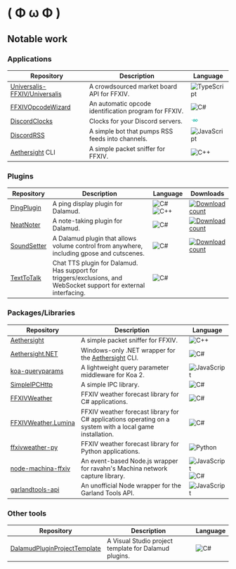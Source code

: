 # ( Φ ω Φ )

## Notable work

### Applications
Repository|Description|Language
---|---|---
[Universalis-FFXIV/Universalis](https://github.com/Universalis-FFXIV/Universalis)|A crowdsourced market board API for FFXIV.|<img src="https://raw.githubusercontent.com/karashiiro/karashiiro/master/programming_languages/typescript.png" alt="TypeScript" width="16" height="16" />
[FFXIVOpcodeWizard](https://github.com/karashiiro/FFXIVOpcodeWizard)|An automatic opcode identification program for FFXIV.|<img src="https://raw.githubusercontent.com/karashiiro/karashiiro/master/programming_languages/csharp.png" alt="C#" width="16" height="16" />
[DiscordClocks](https://github.com/karashiiro/DiscordClocks)|Clocks for your Discord servers.|<img src="https://raw.githubusercontent.com/karashiiro/karashiiro/master/programming_languages/go.png" alt="Go" width="16" height="16" />
[DiscordRSS](https://github.com/karashiiro/DiscordRSS)|A simple bot that pumps RSS feeds into channels.|<img src="https://raw.githubusercontent.com/karashiiro/karashiiro/master/programming_languages/javascript.png" alt="JavaScript" width="16" height="16" />
[Aethersight](https://github.com/karashiiro/Aethersight) CLI|A simple packet sniffer for FFXIV.|<img src="https://raw.githubusercontent.com/karashiiro/karashiiro/master/programming_languages/cpp.png" alt="C++" width="16" height="16" />

### Plugins
Repository|Description|Language|Downloads
---|---|---|---
[PingPlugin](https://github.com/karashiiro/PingPlugin)|A ping display plugin for Dalamud.|<img src="https://raw.githubusercontent.com/karashiiro/karashiiro/master/programming_languages/csharp.png" alt="C#" width="16" height="16" /><img src="https://raw.githubusercontent.com/karashiiro/karashiiro/master/programming_languages/cpp.png" alt="C++" width="16" height="16" />|[![Download count](https://img.shields.io/endpoint?url=https%3A%2F%2Fvz32sgcoal.execute-api.us-east-1.amazonaws.com%2FPingPlugin)](https://github.com/karashiiro/PingPlugin)
[NeatNoter](https://github.com/karashiiro/NeatNoter)|A note-taking plugin for Dalamud.|<img src="https://raw.githubusercontent.com/karashiiro/karashiiro/master/programming_languages/csharp.png" alt="C#" width="16" height="16" />|[![Download count](https://img.shields.io/endpoint?url=https%3A%2F%2Fvz32sgcoal.execute-api.us-east-1.amazonaws.com%2FNeatNoter)](https://github.com/karashiiro/NeatNoter)
[SoundSetter](https://github.com/karashiiro/SoundSetter)|A Dalamud plugin that allows volume control from anywhere, including gpose and cutscenes.|<img src="https://raw.githubusercontent.com/karashiiro/karashiiro/master/programming_languages/csharp.png" alt="C#" width="16" height="16" />|[![Download count](https://img.shields.io/endpoint?url=https%3A%2F%2Fvz32sgcoal.execute-api.us-east-1.amazonaws.com%2FSoundSetter)](https://github.com/karashiiro/SoundSetter)
[TextToTalk](https://github.com/karashiiro/TextToTalk)|Chat TTS plugin for Dalamud. Has support for triggers/exclusions, and WebSocket support for external interfacing.|<img src="https://raw.githubusercontent.com/karashiiro/karashiiro/master/programming_languages/csharp.png" alt="C#" width="16" height="16" />|

### Packages/Libraries
Repository|Description|Language
---|---|---
[Aethersight](https://github.com/karashiiro/Aethersight)|A simple packet sniffer for FFXIV.|<img src="https://raw.githubusercontent.com/karashiiro/karashiiro/master/programming_languages/cpp.png" alt="C++" width="16" height="16" />
[Aethersight.NET](https://github.com/karashiiro/Aethersight.NET)|Windows-only .NET wrapper for the [Aethersight](https://github.com/karashiiro/Aethersight) CLI.|<img src="https://raw.githubusercontent.com/karashiiro/karashiiro/master/programming_languages/csharp.png" alt="C#" width="16" height="16" />
[koa-queryparams](https://github.com/karashiiro/koa-queryparams)|A lightweight query parameter middleware for Koa 2.|<img src="https://raw.githubusercontent.com/karashiiro/karashiiro/master/programming_languages/javascript.png" alt="JavaScript" width="16" height="16" />
[SimpleIPCHttp](https://github.com/karashiiro/SimpleIPCHttp)|A simple IPC library.|<img src="https://raw.githubusercontent.com/karashiiro/karashiiro/master/programming_languages/csharp.png" alt="C#" width="16" height="16" />
[FFXIVWeather](https://github.com/karashiiro/FFXIVWeather)|FFXIV weather forecast library for C# applications.|<img src="https://raw.githubusercontent.com/karashiiro/karashiiro/master/programming_languages/csharp.png" alt="C#" width="16" height="16" />
[FFXIVWeather.Lumina](https://github.com/karashiiro/FFXIVWeather.Lumina)|FFXIV weather forecast library for C# applications operating on a system with a local game installation.|<img src="https://raw.githubusercontent.com/karashiiro/karashiiro/master/programming_languages/csharp.png" alt="C#" width="16" height="16" />
[ffxivweather-py](https://github.com/karashiiro/ffxivweather-py)|FFXIV weather forecast library for Python applications.|<img src="https://raw.githubusercontent.com/karashiiro/karashiiro/master/programming_languages/python.png" alt="Python" width="16" height="16" />
[node-machina-ffxiv](https://github.com/karashiiro/node-machina-ffxiv)|An event-based Node.js wrapper for ravahn's Machina network capture library.|<img src="https://raw.githubusercontent.com/karashiiro/karashiiro/master/programming_languages/javascript.png" alt="JavaScript" width="16" height="16" /><img src="https://raw.githubusercontent.com/karashiiro/karashiiro/master/programming_languages/csharp.png" alt="C#" width="16" height="16" />
[garlandtools-api](https://github.com/karashiiro/garlandtools-api)|An unofficial Node wrapper for the Garland Tools API.|<img src="https://raw.githubusercontent.com/karashiiro/karashiiro/master/programming_languages/javascript.png" alt="JavaScript" width="16" height="16" />

### Other tools
Repository|Description|Language
---|---|---
[DalamudPluginProjectTemplate](https://github.com/karashiiro/DalamudPluginProjectTemplate)|A Visual Studio project template for Dalamud plugins.|<img src="https://raw.githubusercontent.com/karashiiro/karashiiro/master/programming_languages/csharp.png" alt="C#" width="16" height="16" />
